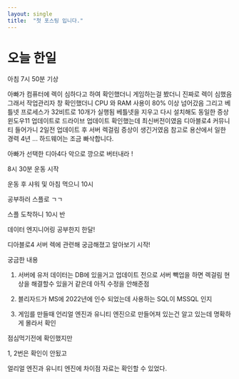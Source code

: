 ```yaml
---
layout: single
title:  "첫 포스팅 입니다."
---
```


# 오늘 한일 

아침 7시 50분 기상

아빠가 컴퓨터에 렉이 심하다고 하여 확인했더니
게임하는걸 봤더니 진짜로 렉이 심했음
그래서 작업관리자 창 확인했더니
CPU 와 RAM 사용이 80% 이상 넘어갔음
그리고 베틀넷 프로세스가 32비트로 10개가 실행됨
베틀넷을 지우고 다시 설치해도 동일한 증상
윈도우11 업데이트로 드라이브 업데이트 
확인했는데 최신버전이였음
디아블로4 커뮤니티 들어가니 2일전 업데이트 후
서버 렉걸림 증상이 생긴거였음
참고로 용산에서 일한 경력 4년 ...
하드웨어는 조금 빠삭합니다.

아빠가 선택한 디아4다 악으로 깡으로 버터내라 !

8시 30분 운동 시작

운동 후 샤워 및 아침 먹으니 10시

공부하러 스플로 ㄱㄱ

스플 도착하니 10시 반

데이터 엔지니어링 공부한지 한달!

디아블로4 서버 렉에 관련해 궁금해졌고
알아보기 시작!

궁금한 내용

1. 서버에 유저 데이터는 DB에 있을거고
업데이트 전으로 서버 빽업을 하면
렉걸림 현상을 해결할수 있을거 같은데
아직 수정을 안해준점

2. 블리자드가 MS에 2022년에 인수 되었는데
사용하는 SQL이 MSSQL 인지

3. 게임를 만들때 언리얼 엔진과 유니티 엔진으로
만들어져 있는건 알고 있는데 명확하게 몰라서 확인

점심먹기전에 확인했지만

1, 2번은 확인이 안됬고

얼리얼 엔진과 유니티 엔진에 
차이점 자료는 확인할 수 있었다.


